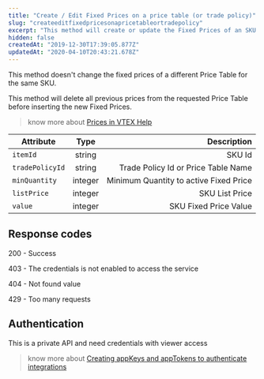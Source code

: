 ```yaml
---
title: "Create / Edit Fixed Prices on a price table (or trade policy)"
slug: "createeditfixedpricesonapricetableortradepolicy"
excerpt: "This method will create or update the Fixed Prices of an SKU just for an specific Price Table (according to its Trade Policy)"
hidden: false
createdAt: "2019-12-30T17:39:05.877Z"
updatedAt: "2020-04-10T20:43:21.678Z"
---
```

This method doesn't change the fixed prices of a different Price Table for the same SKU.

This method will delete all previous prices from the requested Price Table before inserting the new Fixed Prices.


> know more about [Prices in VTEX Help](https://help.vtex.com/en/tutorial/prices-v2)


| Attribute    | Type        | Description |
| --------------- |:-------:| -------------------------------------------------------------------------------------------:|
| `itemId` | string | SKU Id |
| `tradePolicyId` | string | Trade Policy Id or Price Table Name |
| `minQuantity` | integer | Minimum Quantity to active Fixed Price |
| `listPrice` | integer | SKU List Price |
| `value` | integer | SKU Fixed Price Value |




## Response codes


200 - Success

403 - The credentials is not enabled to access the service

404 - Not found value

429 - Too many requests




## Authentication


This is a private API and need credentials with viewer access


> know more about [Creating appKeys and appTokens to authenticate integrations](https://help.vtex.com/en/tutorial/creating-appkeys-and-apptokens-to-authenticate-integrations)